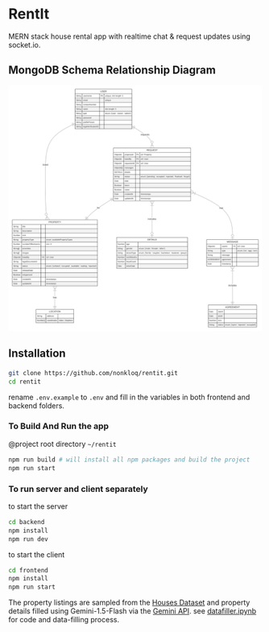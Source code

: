 # RentIt  

MERN stack house rental app with realtime chat & request updates using socket.io.





## MongoDB Schema Relationship Diagram

![er](ss/er_diagram.svg)


## Installation

```sh
git clone https://github.com/nonkloq/rentit.git
cd rentit
```

rename `.env.example` to `.env` and fill in the variables in both frontend and backend folders.

### To Build And Run the app

@project root directory `~/rentit`
```sh
npm run build # will install all npm packages and build the project
npm run start
```

### To run server and client separately

to start the server
```sh
cd backend
npm install
npm run dev
```

to start the client
```sh
cd frontend
npm install
npm run start
```

The property listings are sampled from the [Houses Dataset](https://github.com/emanhamed/Houses-dataset) and property details filled using Gemini-1.5-Flash via the [Gemini API](https://ai.google.dev/). see [datafiller.ipynb](datafiller.ipynb) for code and data-filling process.
